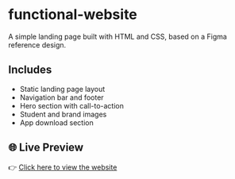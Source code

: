 # functional-website

 A simple landing page built with HTML and CSS, based on a Figma reference design.

##  Includes

- Static landing page layout
- Navigation bar and footer
- Hero section with call-to-action
- Student and brand images
- App download section

## 🌐 Live Preview

👉 [Click here to view the website]( https://pradnyadeshmukh07.github.io/functional-website/)
